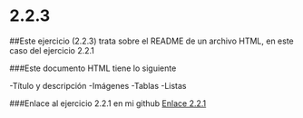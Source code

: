 # 2.2.3

##Este ejercicio (2.2.3) trata sobre el README de un archivo HTML, en este caso del ejercicio 2.2.1

###Este documento HTML tiene lo siguiente

-Título y descripción
-Imágenes
-Tablas
-Listas

###Enlace al ejercicio 2.2.1 en mi github [Enlace 2.2.1]()
